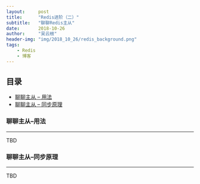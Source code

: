 ```yaml
---
layout:     post
title:      "Redis进阶（二）"
subtitle:   "聊聊Redis主从"
date:       2018-10-26
author:     "吴云根"
header-img: "img/2018_10_26/redis_background.png"
tags:
    - Redis
    - 博客
---
```


## 目录
* [聊聊主从 – 用法](#聊聊主从–用法)
* [聊聊主从 – 同步原理](#聊聊主从–同步原理)

### 聊聊主从–用法
-----------

TBD

### 聊聊主从–同步原理
-----------

TBD